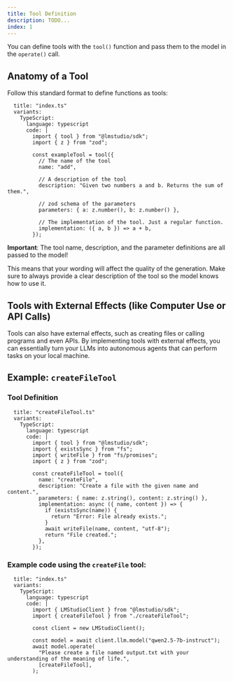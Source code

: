 ```yaml
---
title: Tool Definition
description: TODO...
index: 1
---
```



You can define tools with the `tool()` function and pass them to the model in the `operate()` call.

## Anatomy of a Tool

Follow this standard format to define functions as tools:

```lms_code_snippet
  title: "index.ts"
  variants:
    TypeScript:
      language: typescript
      code: |
        import { tool } from "@lmstudio/sdk";
        import { z } from "zod";

        const exampleTool = tool({
          // The name of the tool
          name: "add",

          // A description of the tool
          description: "Given two numbers a and b. Returns the sum of them.",
          
          // zod schema of the parameters
          parameters: { a: z.number(), b: z.number() }, 
          
          // The implementation of the tool. Just a regular function.
          implementation: ({ a, b }) => a + b, 
        });
```


**Important**: The tool name, description, and the parameter definitions are all passed to the model! 

This means that your wording will affect the quality of the generation. Make sure to always provide a clear description of the tool so the model knows how to use it.

## Tools with External Effects (like Computer Use or API Calls)

Tools can also have external effects, such as creating files or calling programs and even APIs. By implementing tools with external effects, you
can essentially turn your LLMs into autonomous agents that can perform tasks on your local machine.

## Example: `createFileTool`

### Tool Definition

```lms_code_snippet
  title: "createFileTool.ts"
  variants:
    TypeScript:
      language: typescript
      code: |
        import { tool } from "@lmstudio/sdk";
        import { existsSync } from "fs";
        import { writeFile } from "fs/promises";
        import { z } from "zod";

        const createFileTool = tool({
          name: "createFile",
          description: "Create a file with the given name and content.",
          parameters: { name: z.string(), content: z.string() },
          implementation: async ({ name, content }) => {
            if (existsSync(name)) {
              return "Error: File already exists.";
            }
            await writeFile(name, content, "utf-8");
            return "File created.";
          },
        });
```

### Example code using the `createFile` tool:

```lms_code_snippet
  title: "index.ts"
  variants:
    TypeScript:
      language: typescript
      code: |
        import { LMStudioClient } from "@lmstudio/sdk";
        import { createFileTool } from "./createFileTool";

        const client = new LMStudioClient();

        const model = await client.llm.model("qwen2.5-7b-instruct");
        await model.operate(
          "Please create a file named output.txt with your understanding of the meaning of life.",
          [createFileTool],
        );
```
